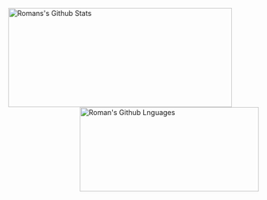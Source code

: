 <img width="450em" height="200em" align="left" alt="Romans's Github Stats" src="https://github-readme-stats.vercel.app/api?username=Andreyneumyvannyi
&show_icons=true?count_private=true&theme=dark">
<img width="360em" height="170em" align="right" alt="Roman's Github Lnguages" src="https://github-readme-stats.vercel.app/api/top-langs/?username=Andreyneumyvannyi
&layout=compact&langs_count=8&theme=dark">

